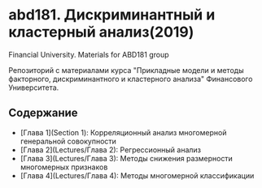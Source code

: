 # abd181. Дискриминантный и кластерный анализ(2019)
Financial University. Materials for ABD181 group 

Репозиторий с материалами курса "Прикладные модели и методы факторного, дискриминантного и кластерного анализа" Финансового Университета.

## Содержание
- [Глава 1](Section 1): Корреляционный анализ многомерной генеральной совокупности
- [Глава 2](Lectures/Глава 2): Регрессионный анализ
- [Глава 3](Lectures/Глава 3): Методы снижения размерности многомерных признаков
- [Глава 4](Lectures/Глава 4): Методы многомерной классификации
